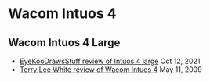 # Wacom Intuos 4

## Wacom Intuos 4 Large

* [EyeKooDrawsStuff review of Intuos 4 large](https://www.youtube.com/watch?v=GAb-mte-j5w) Oct 12, 2021
* [Terry Lee White review of Wacom Intuos 4](https://www.youtube.com/watch?v=yKQlAiATVzI) May 11, 2009
